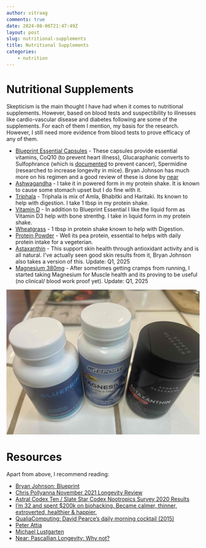 ```yaml
---
author: vitraag
comments: true
date: 2024-08-06T21:47:49Z
layout: post
slug: nutritional-supplements 
title: Nutritional Supplements
categories:
    - nutrition 
---
```

# Nutritional Supplements
Skepticism is the main thought I have had when it comes to nutritional supplements. However, based on blood tests and suspectibility to illnesses like cardio-vascular disease and diabetes following are some of the supplements. For each of them I mention, my basis for the research. However, I still need more evidence from blood tests to prove efficacy of any of them.

- [Blueprint Essential Capsules]() - These capsules provide essential vitamins, CoQ10 (to prevent heart illness), Glucaraphanic converts to Sulfophrance (which is [documented](https://examine.com/supplements/sulforaphane/) to prevent cancer), Spermidine (researched to increase longevity in mice). Bryan Johnson has much more on his regimen and a good review of these is done by [near](https://near.blog/blueprint-1-0-review/)
- [Ashwagandha](https://www.amazon.com/gp/product/B08L98KD8K) - I take it in powered form in my protein shake. It is known to cause some stomach upset but I do fine with it.
- [Triphala](https://www.amazon.com/Jiva-USDA-Organic-Triphala-Powder/dp/B01N3MOHE8) - Triphala is mix of Amla, Bhabitki and Haritaki. Its known to help with digestion. I take 1 tbsp in my protein shake.
- [Vitamin D](https://www.amazon.com/gp/product/B001N4JYX6) - In addition to Blueprint Essential I like the liquid form as Vitamin D3 help with bone strenthg. I take in liquid form in my protein shake.
- [Wheatgrass](https://www.amazon.com/gp/product/B0788YN5XG) - 1 tbsp in protein shake known to help with Digestion.
- [Protein Powder](https://www.amazon.com/gp/product/B00J074W94/) - Well its pea protein, essential to helps with daily protein intake for a vegeterian.
- [Astaxanthin](https://www.amazon.com/Strength-Astaxanthin-Organic-Coconut-Absorption/dp/B07V574YYY) - This support skin health through antioxidant activity and is all natural. I've actually seen good skin results from it, Bryan Johnson also takes a version of this. Update: Q1, 2025
- [Magnesium 380mg](https://www.amazon.com/dp/B00OHRT7GA) - After sometimes getting cramps from running, I started taking Magnesium for Muscle health and its proving to be useful (no clinical/ blood work proof yet). Update: Q1, 2025

![nutrition with caution](/assets/images/2024/supplements.jpeg)

# Resources
Apart from above, I recommend reading:
- [Bryan Johnson: Blueprint](https://blueprint.bryanjohnson.co/)
- [Chris Pollyanna November 2021 Longevity Review](https://www.longecity.org/forum/blog/221/entry-3686-november-2021-longevity-review/)
- [Astral Codex Ten / Slate Star Codex Nootropics Survey 2020 Results](https://astralcodexten.substack.com/p/nootropics-survey-2020-results)
- [I’m 32 and spent $200k on biohacking. Became calmer, thinner, extroverted, healthier & happier.](https://hackernoon.com/im-32-and-spent-200k-on-biohacking-became-calmer-thinner-extroverted-healthier-happier-2a2e846ae113)
- [QualiaComputing: David Pearce’s daily morning cocktail (2015)](https://qualiacomputing.com/2015/04/15/david-pearces-daily-morning-cocktail-2015/)
- [Peter Attia](https://peterattiamd.com/)
- [Michael Lustgarten](https://michaellustgarten.com/)
- [Near: Pascallian Longevity: Why not?](https://near.blog/pascalian-longevity-why-not/)

